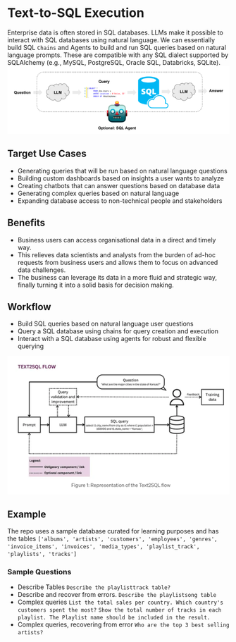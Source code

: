 # Text-to-SQL Execution
Enterprise data is often stored in SQL databases.
LLMs make it possible to interact with SQL databases using natural language. We can essentially build SQL `Chains` and Agents to build and run SQL queries based on natural language prompts. These are compatible with any SQL dialect supported by SQLAlchemy (e.g., MySQL, PostgreSQL, Oracle SQL, Databricks, SQLite).
![Alt text](./public/image.png)

## Target Use Cases

- Generating queries that will be run based on natural language questions
- Building custom dashboards based on insights a user wants to analyze
- Creating chatbots that can answer questions based on database data
- Generating complex queries based on natural language
- Expanding database access to non-technical people and stakeholders

## Benefits
- Business users can access organisational data in a direct and timely way.
- This relieves data scientists and analysts from the burden of ad-hoc requests from business users and allows them to focus on advanced data challenges.
- The business can leverage its data in a more fluid and strategic way, finally turning it into a solid basis for decision making.

## Workflow
- Build SQL queries based on natural language user questions
- Query a SQL database using chains for query creation and execution
- Interact with a SQL database using agents for robust and flexible querying

![Alt text](./public/workflow.png)

## Example
The repo uses a sample database curated for learning purposes and has the tables
`['albums', 'artists', 'customers', 'employees', 'genres', 'invoice_items', 'invoices', 'media_types', 'playlist_track', 'playlists', 'tracks']`

### Sample Questions
- Describe Tables
  `Describe the playlisttrack table?`
- Describe and recover from errors.
  `Describe the playlistsong table`
- Complex queries
  `List the total sales per country. Which country's customers spent the most?`
  `Show the total number of tracks in each playlist. The Playlist name should be included in the result.`
- Complex queries, recovering from error
  `Who are the top 3 best selling artists?`